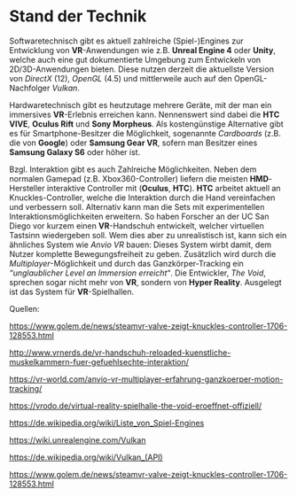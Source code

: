 # Stand der Technik

Softwaretechnisch gibt es aktuell zahlreiche (Spiel-)Engines zur Entwicklung von **VR**-Anwendungen wie z.B. **Unreal Engine 4** oder **Unity**, welche auch eine gut dokumentierte Umgebung zum Entwickeln von 2D/3D-Anwendungen bieten. Diese nutzen derzeit die aktuellste Version von *DirectX* (12), *OpenGL* (4.5) und mittlerweile auch auf den OpenGL-Nachfolger *Vulkan*.  

Hardwaretechnisch gibt es heutzutage mehrere Geräte, mit der man ein immersives **VR**-Erlebnis erreichen kann. Nennenswert sind dabei die **HTC VIVE**, **Oculus Rift** und **Sony Morpheus**. Als kostengünstige Alternative gibt es für Smartphone-Besitzer die Möglichkeit, sogenannte *Cardboards* (z.B. die von **Google**) oder **Samsung Gear VR**, sofern man Besitzer eines **Samsung Galaxy S6** oder höher ist. 

Bzgl. Interaktion gibt es auch Zahlreiche Möglichkeiten. Neben dem normalen Gamepad (z.B. Xbox360-Controller) liefern die meisten **HMD**-Hersteller interaktive Controller mit (**Oculus**, **HTC**). **HTC** arbeitet aktuell an Knuckles-Controller, welche die Interaktion durch die Hand vereinfachen und verbessern soll. Alternativ kann man die Sets mit experimentellen Interaktionsmöglichkeiten erweitern. So haben Forscher an der UC San Diego vor kurzem einen **VR**-Handschuh entwickelt, welcher virtuellen Tastsinn wiedergeben soll. Wem dies aber zu unrealistisch ist, kann sich ein ähnliches System wie *Anvio VR* bauen: Dieses System wirbt damit, dem Nutzer komplette Bewegungsfreiheit zu geben. Zusätzlich wird durch die *Multiplayer*-Möglichkeit und durch das Ganzkörper-Tracking ein *“unglaublicher Level an Immersion erreicht“*. Die Entwickler, *The Void*, sprechen sogar nicht mehr von **VR**, sondern von **Hyper Reality**. Ausgelegt ist das System für **VR**-Spielhallen.
 
Quellen:

https://www.golem.de/news/steamvr-valve-zeigt-knuckles-controller-1706-128553.html

http://www.vrnerds.de/vr-handschuh-reloaded-kuenstliche-muskelkammern-fuer-gefuehlsechte-interaktion/

https://vr-world.com/anvio-vr-multiplayer-erfahrung-ganzkoerper-motion-tracking/

https://vrodo.de/virtual-reality-spielhalle-the-void-eroeffnet-offiziell/

https://de.wikipedia.org/wiki/Liste_von_Spiel-Engines

https://wiki.unrealengine.com/Vulkan

https://de.wikipedia.org/wiki/Vulkan_(API)

https://www.golem.de/news/steamvr-valve-zeigt-knuckles-controller-1706-128553.html